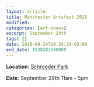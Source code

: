 ```yaml
---
layout: article
title: Manchester Artsfest 2018
modified:
categories: [art-shows]
excerpt: September 29th
tags: []
date: 2018-09-24T19:24:34-05:00
end_date: 1538283600000
---
```


**Location**: [Schroeder Park](https://goo.gl/maps/7uuajmY1pUT2)

**Date**: September 29th 11am - 5pm
